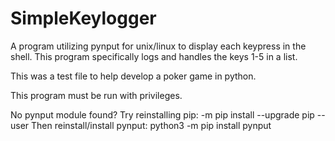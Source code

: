 # SimpleKeylogger
A program utilizing pynput for unix/linux to display each keypress in the shell. This program specifically logs and handles the keys 1-5 in a list.

This was a test file to help develop a poker game in python.

This program must be run with privileges.

No pynput module found?
Try reinstalling pip:
-m pip install --upgrade pip --user
Then reinstall/install pynput:
python3 -m pip install pynput
